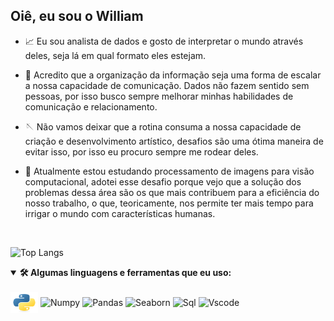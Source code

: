 ## Oiê, eu sou o William

- :chart_with_upwards_trend:
Eu sou analista de dados e gosto de interpretar o mundo através deles, seja lá em qual formato eles estejam.

- :hammer:
Acredito que a organização da informação seja uma forma de escalar a nossa capacidade de comunicação. Dados não fazem sentido sem pessoas, por isso busco sempre melhorar minhas habilidades de comunicação e relacionamento.

- :sewing_needle:
Não vamos deixar que a rotina consuma a nossa capacidade de criação e desenvolvimento artístico, desafios são uma ótima maneira de evitar isso, por isso eu procuro sempre me rodear deles.

- :satellite:
Atualmente estou estudando processamento de imagens para visão computacional, adotei esse desafio porque vejo que a solução dos problemas dessa área são os que mais contribuem para a eficiência do nosso trabalho, o que, teoricamente, nos permite ter mais tempo para irrigar o mundo com características humanas.

<br/>

![Top Langs](https://github-readme-stats.vercel.app/api/top-langs/?username=willgarib&layout=compact)

<details open>
<summary><b>🛠️ Algumas linguagens e ferramentas que eu uso:</b></summary>
<div style="display: inline_block"><br>
  <img align="center" alt="Python" height="33" width="44" src="https://raw.githubusercontent.com/devicons/devicon/master/icons/python/python-original.svg" />
  <img align="center" alt="Numpy" height="33" width="44" src="https://cdn.jsdelivr.net/gh/devicons/devicon/icons/numpy/numpy-original.svg" />
  <img align="center" alt="Pandas" height="39" width="52" src="https://cdn.jsdelivr.net/gh/devicons/devicon/icons/pandas/pandas-original-wordmark.svg" />
  <img align="center" alt="Seaborn" height="45" width="45" src="https://seaborn.pydata.org/_images/logo-tall-lightbg.svg" />
  <!--<img align="center" alt="PyTorch" height="30" width="40"  src="https://cdn.jsdelivr.net/gh/devicons/devicon/icons/pytorch/pytorch-original.svg" />-->
  <img align="center" alt="Sql" height="39" width="52" src="https://cdn.jsdelivr.net/gh/devicons/devicon/icons/postgresql/postgresql-plain-wordmark.svg" />
  <img align="center" alt="Vscode" height="37" width="37" src="https://cdn.jsdelivr.net/gh/devicons/devicon/icons/vscode/vscode-original.svg" />
          
</div>
</details>

##
